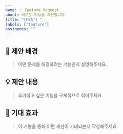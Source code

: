 ```yaml
---
name: ✨ Feature Request
about: 새로운 기능을 제안합니다
title: "[FEAT] "
labels: ["feature"]
assignees: ""
---
```


## 📌 제안 배경
> 어떤 문제를 해결하려는 기능인지 설명해주세요.

## 💡 제안 내용
> 추가하고 싶은 기능을 구체적으로 적어주세요.

## 🚀 기대 효과
> 이 기능을 통해 어떤 개선이 기대되는지 작성해주세요.
